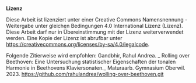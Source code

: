 **Lizenz**

Diese Arbeit ist lizenziert unter einer Creative Commons Namensnennung - Weitergabe unter gleichen Bedingungen 4.0 International Lizenz (Lizenz). Diese Arbeit darf nur in Übereinstimmung mit der Lizenz weiterverwendet werden. Eine Kopie der Lizenz ist abrufbar unter https://creativecommons.org/licenses/by-sa/4.0/legalcode.

Folgende Zitierweise wird empfohlen: 
Gandbhir, Rahul Andrea. _ Rolling over Beethoven: Eine Untersuchung statistischer Eigenschaften der tonalen Harmonie in Beethovens Klaviersonaten._ Maturaarb. Gymnasium Oberwil. 2023. https://github.com/rahulandrea/wolling-over-beethoven.git

